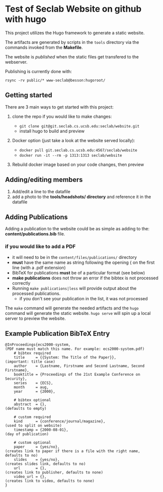 # Test of Seclab Website on github with hugo

This project utilizes the Hugo framework to generate a static website.

The artifacts are generated by scripts in the `tools` directory via the commands 
invoked from the **Makefile**.

The website is _published_ when the static files get transfered to the webserver.

Publishing is currently done with: 

`rsync -rv public/* www-seclab@besson:hugoroot/`

## Getting started

There are 3 main ways to get started with this project:

1.  clone the repo if you would like to make changes:

    - `git clone git@git.seclab.cs.ucsb.edu:seclab/website.git`
    - install hugo to build and preview
    
2.  Docker option (just take a look at the website served locally):
    
    - `docker pull git.seclab.cs.ucsb.edu:4567/seclab/website`
    - `docker run -it --rm -p 1313:1313 seclab/website`

3.  Rebuild docker image based on your code changes, then preview 
  
## Adding/editing members

1.  Add/edit a line to the datafile
2.  add a photo to the **tools/headshots/ directory** and reference it in the datafile

## Adding Publications

Adding a publication to the website could be as simple as adding to the: 
**content/publications.bib** file.

### if you would like to add a PDF
 - it will need to be in the `content/files/publications/` directory
 - **must** have the same name as string following the opening { on the first line (with a .pdf extension)
 - BibTeX for publications **must** be of a particular format (see below)
 - **make publications** does not throw an error if the bibtex is not processed correctly
 - Running `make publications|less` will provide output about the processed publications.
    - if you don't see your publication in the list, it was not processed

The `make` command will generate the needed artifacts and the `hugo` command will generate the static website.
`hugo serve` will spin up a local server to preview the website.

## Example Publication BibTeX Entry

    @InProceedings{ecs2000-system,                                              (PDF name must match this name. For example: ecs2000-system.pdf)
        # bibtex required
        title     = {{System: The Title of the Paper}},                         (important: title case)
        author    = {Lastname, Firstname and Second Lastname, Second Firstname},
        booktitle = {Proceedings of the 21st Example Conference on Security},
        series    = {ECS},
        month     = aug,
        year      = {2000},

        # bibtex optional
        abstract  = {},                                                         (defaults to empty)

        # custom required
        kind      = {conference/journal/magazine},                              (used to split on website)
        timestamp = {2000-08-01},                                               (day of publication)

        # custom optional
        paper     = {yes/no},                                                   (creates link to paper if there is a file with the right name, defaults to no)
        slides    = {yes/no},                                                   (creates slides link, defaults to no)
        url       = {},                                                         (creates link to publisher, defaults to none)
        video_url = {},                                                         (creates link to video, defaults to none)
    }
